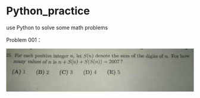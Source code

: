 # Python_practice
use Python to solve some math problems

Problem 001：

![image](https://github.com/JiJingYu/Python_practice/blob/master/001.jpg)
